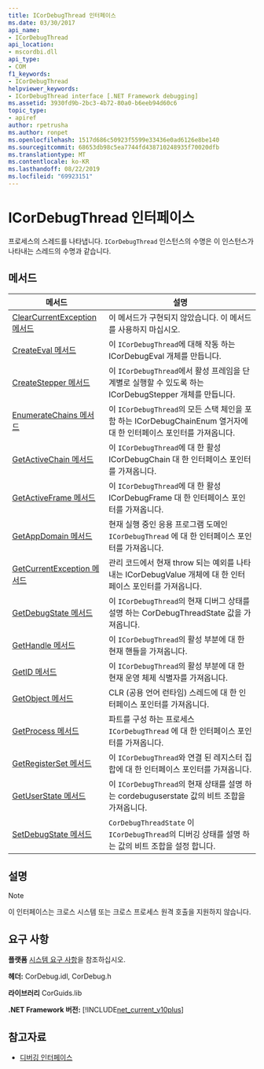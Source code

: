 ```yaml
---
title: ICorDebugThread 인터페이스
ms.date: 03/30/2017
api_name:
- ICorDebugThread
api_location:
- mscordbi.dll
api_type:
- COM
f1_keywords:
- ICorDebugThread
helpviewer_keywords:
- ICorDebugThread interface [.NET Framework debugging]
ms.assetid: 3930fd9b-2bc3-4b72-80a0-b6eeb94d60c6
topic_type:
- apiref
author: rpetrusha
ms.author: ronpet
ms.openlocfilehash: 1517d686c50923f5599e33436e0ad6126e8be140
ms.sourcegitcommit: 68653db98c5ea7744fd438710248935f70020dfb
ms.translationtype: MT
ms.contentlocale: ko-KR
ms.lasthandoff: 08/22/2019
ms.locfileid: "69923151"
---
```

# <a name="icordebugthread-interface"></a>ICorDebugThread 인터페이스
프로세스의 스레드를 나타냅니다. `ICorDebugThread` 인스턴스의 수명은 이 인스턴스가 나타내는 스레드의 수명과 같습니다.  
  
## <a name="methods"></a>메서드  
  
|메서드|설명|  
|------------|-----------------|  
|[ClearCurrentException 메서드](../../../../docs/framework/unmanaged-api/debugging/icordebugthread-clearcurrentexception-method.md)|이 메서드가 구현되지 않았습니다. 이 메서드를 사용하지 마십시오.|  
|[CreateEval 메서드](../../../../docs/framework/unmanaged-api/debugging/icordebugthread-createeval-method.md)|이 `ICorDebugThread`에 대해 작동 하는 ICorDebugEval 개체를 만듭니다.|  
|[CreateStepper 메서드](../../../../docs/framework/unmanaged-api/debugging/icordebugthread-createstepper-method.md)|이 `ICorDebugThread`에서 활성 프레임을 단계별로 실행할 수 있도록 하는 ICorDebugStepper 개체를 만듭니다.|  
|[EnumerateChains 메서드](../../../../docs/framework/unmanaged-api/debugging/icordebugthread-enumeratechains-method.md)|이 `ICorDebugThread`의 모든 스택 체인을 포함 하는 ICorDebugChainEnum 열거자에 대 한 인터페이스 포인터를 가져옵니다.|  
|[GetActiveChain 메서드](../../../../docs/framework/unmanaged-api/debugging/icordebugthread-getactivechain-method.md)|이 `ICorDebugThread`에 대 한 활성 ICorDebugChain 대 한 인터페이스 포인터를 가져옵니다.|  
|[GetActiveFrame 메서드](../../../../docs/framework/unmanaged-api/debugging/icordebugthread-getactiveframe-method.md)|이 `ICorDebugThread`에 대 한 활성 ICorDebugFrame 대 한 인터페이스 포인터를 가져옵니다.|  
|[GetAppDomain 메서드](../../../../docs/framework/unmanaged-api/debugging/icordebugthread-getappdomain-method.md)|현재 실행 중인 응용 프로그램 도메인 `ICorDebugThread` 에 대 한 인터페이스 포인터를 가져옵니다.|  
|[GetCurrentException 메서드](../../../../docs/framework/unmanaged-api/debugging/icordebugthread-getcurrentexception-method.md)|관리 코드에서 현재 throw 되는 예외를 나타내는 ICorDebugValue 개체에 대 한 인터페이스 포인터를 가져옵니다.|  
|[GetDebugState 메서드](../../../../docs/framework/unmanaged-api/debugging/icordebugthread-getdebugstate-method.md)|이 `ICorDebugThread`의 현재 디버그 상태를 설명 하는 CorDebugThreadState 값을 가져옵니다.|  
|[GetHandle 메서드](../../../../docs/framework/unmanaged-api/debugging/icordebugthread-gethandle-method.md)|이 `ICorDebugThread`의 활성 부분에 대 한 현재 핸들을 가져옵니다.|  
|[GetID 메서드](../../../../docs/framework/unmanaged-api/debugging/icordebugthread-getid-method.md)|이 `ICorDebugThread`의 활성 부분에 대 한 현재 운영 체제 식별자를 가져옵니다.|  
|[GetObject 메서드](../../../../docs/framework/unmanaged-api/debugging/icordebugthread-getobject-method.md)|CLR (공용 언어 런타임) 스레드에 대 한 인터페이스 포인터를 가져옵니다.|  
|[GetProcess 메서드](../../../../docs/framework/unmanaged-api/debugging/icordebugthread-getprocess-method.md)|파트를 구성 하는 프로세스 `ICorDebugThread` 에 대 한 인터페이스 포인터를 가져옵니다.|  
|[GetRegisterSet 메서드](../../../../docs/framework/unmanaged-api/debugging/icordebugthread-getregisterset-method.md)|이 `ICorDebugThread`와 연결 된 레지스터 집합에 대 한 인터페이스 포인터를 가져옵니다.|  
|[GetUserState 메서드](../../../../docs/framework/unmanaged-api/debugging/icordebugthread-getuserstate-method.md)|이 `ICorDebugThread`의 현재 상태를 설명 하는 cordebuguserstate 값의 비트 조합을 가져옵니다.|  
|[SetDebugState 메서드](../../../../docs/framework/unmanaged-api/debugging/icordebugthread-setdebugstate-method.md)|`CorDebugThreadState` 이`ICorDebugThread`의 디버깅 상태를 설명 하는 값의 비트 조합을 설정 합니다.|  
  
## <a name="remarks"></a>설명  
  
> [!NOTE]
> 이 인터페이스는 크로스 시스템 또는 크로스 프로세스 원격 호출을 지원하지 않습니다.  
  
## <a name="requirements"></a>요구 사항  
 **플랫폼** [시스템 요구 사항](../../../../docs/framework/get-started/system-requirements.md)을 참조하십시오.  
  
 **헤더:** CorDebug.idl, CorDebug.h  
  
 **라이브러리** CorGuids.lib  
  
 **.NET Framework 버전:** [!INCLUDE[net_current_v10plus](../../../../includes/net-current-v10plus-md.md)]  
  
## <a name="see-also"></a>참고자료

- [디버깅 인터페이스](../../../../docs/framework/unmanaged-api/debugging/debugging-interfaces.md)
